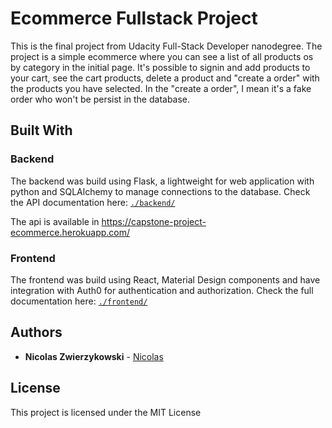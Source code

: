 # Ecommerce Fullstack Project
 This is the final project from Udacity Full-Stack Developer nanodegree.
 The project is a simple ecommerce  where you can see a list of all products os by category in the initial page.
 It's possible to signin and add products to your cart, see the cart products, delete a product and "create a order" with the products you have selected. In the "create a order", I mean it's a fake order who won't be persist in the database.
 
## Built With

### Backend
The backend was build using Flask, a lightweight for web application with python and SQLAlchemy to manage connections to the database.
Check the API documentation here: [`./backend/`](https://github.com/nicolaszwier/udacity-capstone-project-ecommerce/tree/master/Backend/)

The api is available in https://capstone-project-ecommerce.herokuapp.com/

### Frontend
The frontend was build using React, Material Design components and have integration with Auth0 for authentication and authorization.
Check the full documentation here: [`./frontend/`](https://github.com/nicolaszwier/udacity-capstone-project-ecommerce/tree/master/Backend/)

## Authors

* **Nicolas Zwierzykowski** - [Nicolas](https://github.com/nicolaszwier)

## License

This project is licensed under the MIT License
